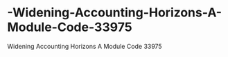 # -Widening-Accounting-Horizons-A-Module-Code-33975
 Widening Accounting Horizons A Module Code 33975
